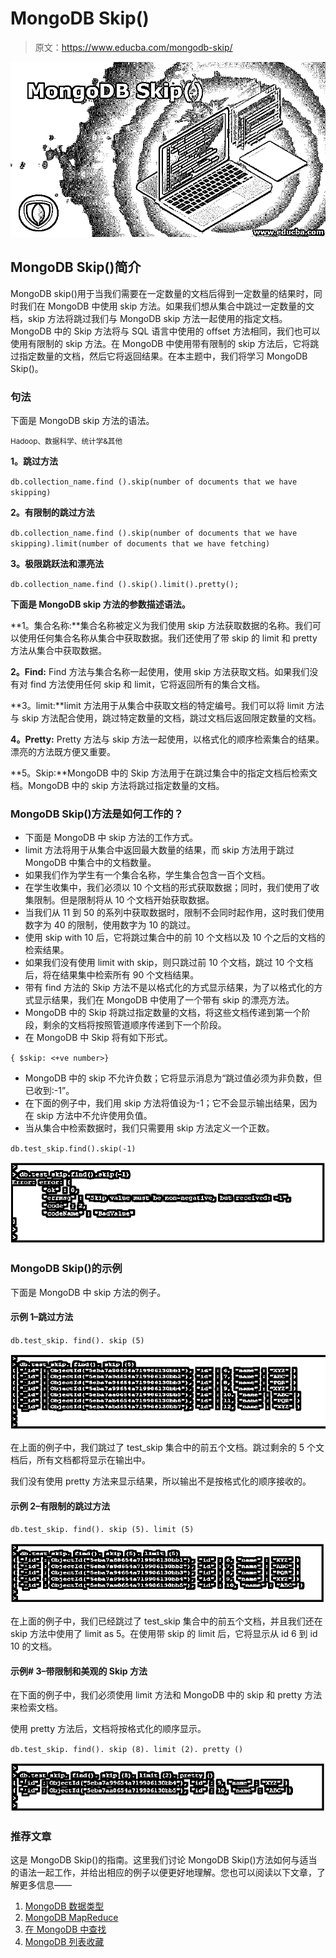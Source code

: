# MongoDB Skip()

> 原文：<https://www.educba.com/mongodb-skip/>

![MongoDB Skip()](img/986c4075541d49a373a42fff5375ddc2.png)



## MongoDB Skip()简介

MongoDB skip()用于当我们需要在一定数量的文档后得到一定数量的结果时，同时我们在 MongoDB 中使用 skip 方法。如果我们想从集合中跳过一定数量的文档，skip 方法将跳过我们与 MongoDB skip 方法一起使用的指定文档。MongoDB 中的 Skip 方法将与 SQL 语言中使用的 offset 方法相同，我们也可以使用有限制的 skip 方法。在 MongoDB 中使用带有限制的 skip 方法后，它将跳过指定数量的文档，然后它将返回结果。在本主题中，我们将学习 MongoDB Skip()。

### 句法

下面是 MongoDB skip 方法的语法。

<small>Hadoop、数据科学、统计学&其他</small>

**1。跳过方法**

`db.collection_name.find ().skip(number of documents that we have skipping)`

**2。有限制的跳过方法**

`db.collection_name.find ().skip(number of documents that we have skipping).limit(number of documents that we have fetching)`

**3。极限跳跃法和漂亮法**

`db.collection_name.find ().skip().limit().pretty();`

**下面是 MongoDB skip 方法的参数描述语法。**

**1。集合名称:**集合名称被定义为我们使用 skip 方法获取数据的名称。我们可以使用任何集合名称从集合中获取数据。我们还使用了带 skip 的 limit 和 pretty 方法从集合中获取数据。

**2。Find:** Find 方法与集合名称一起使用，使用 skip 方法获取文档。如果我们没有对 find 方法使用任何 skip 和 limit，它将返回所有的集合文档。

**3。limit:**limit 方法用于从集合中获取文档的特定编号。我们可以将 limit 方法与 skip 方法配合使用，跳过特定数量的文档，跳过文档后返回限定数量的文档。

**4。Pretty:** Pretty 方法与 skip 方法一起使用，以格式化的顺序检索集合的结果。漂亮的方法既方便又重要。

**5。Skip:**MongoDB 中的 Skip 方法用于在跳过集合中的指定文档后检索文档。MongoDB 中的 skip 方法将跳过指定数量的文档。

### MongoDB Skip()方法是如何工作的？

*   下面是 MongoDB 中 skip 方法的工作方式。
*   limit 方法将用于从集合中返回最大数量的结果，而 skip 方法用于跳过 MongoDB 中集合中的文档数量。
*   如果我们作为学生有一个集合名称，学生集合包含一百个文档。
*   在学生收集中，我们必须以 10 个文档的形式获取数据；同时，我们使用了收集限制。但是限制将从 10 个文档开始获取数据。
*   当我们从 11 到 50 的系列中获取数据时，限制不会同时起作用，这时我们使用数字为 40 的限制，使用数字为 10 的跳过。
*   使用 skip with 10 后，它将跳过集合中的前 10 个文档以及 10 个之后的文档的检索结果。
*   如果我们没有使用 limit with skip，则只跳过前 10 个文档，跳过 10 个文档后，将在结果集中检索所有 90 个文档结果。
*   带有 find 方法的 Skip 方法不是以格式化的方式显示结果，为了以格式化的方式显示结果，我们在 MongoDB 中使用了一个带有 skip 的漂亮方法。
*   MongoDB 中的 Skip 将跳过指定数量的文档，将这些文档传递到第一个阶段，剩余的文档将按照管道顺序传递到下一个阶段。
*   在 MongoDB 中 Skip 将有如下形式。

`{ $skip: <+ve number>}`

*   MongoDB 中的 skip 不允许负数；它将显示消息为“跳过值必须为非负数，但已收到:-1”。
*   在下面的例子中，我们用 skip 方法将值设为-1；它不会显示输出结果，因为在 skip 方法中不允许使用负值。
*   当从集合中检索数据时，我们只需要用 skip 方法定义一个正数。

`db.test_skip.find().skip(-1)`

![MongoDB Skip() output 1](img/031e8c803688a248b403c1250a3dc077.png)



### MongoDB Skip()的示例

下面是 MongoDB 中 skip 方法的例子。

#### 示例 1–跳过方法

`db.test_skip. find(). skip (5)`

![MongoDB Skip() output 2](img/b1b95f8ca5bd8a2050420a02388f70fd.png)



在上面的例子中，我们跳过了 test_skip 集合中的前五个文档。跳过剩余的 5 个文档后，所有文档都将显示在输出中。

我们没有使用 pretty 方法来显示结果，所以输出不是按格式化的顺序接收的。

#### 示例 2–有限制的跳过方法

`db.test_skip. find(). skip (5). limit (5)`

![MongoDB Skip() output 3](img/f4c7f17035ccbd6f6c844bf84037b198.png)



在上面的例子中，我们已经跳过了 test_skip 集合中的前五个文档，并且我们还在 skip 方法中使用了 limit as 5。在使用带 skip 的 limit 后，它将显示从 id 6 到 id 10 的文档。

#### 示例# 3–带限制和美观的 Skip 方法

在下面的例子中，我们必须使用 limit 方法和 MongoDB 中的 skip 和 pretty 方法来检索文档。

使用 pretty 方法后，文档将按格式化的顺序显示。

`db.test_skip. find(). skip (8). limit (2). pretty ()`

![output 4](img/4b034f4ee532367dd3538cbd728f01e5.png)



### 推荐文章

这是 MongoDB Skip()的指南。这里我们讨论 MongoDB Skip()方法如何与适当的语法一起工作，并给出相应的例子以便更好地理解。您也可以阅读以下文章，了解更多信息——

1.  [MongoDB 数据类型](https://www.educba.com/mongodb-data-types/)
2.  [MongoDB MapReduce](https://www.educba.com/mongodb-mapreduce/)
3.  [在 MongoDB 中查找](https://www.educba.com/lookup-in-mongodb/)
4.  [MongoDB 列表收藏](https://www.educba.com/mongodb-list-collections/)





